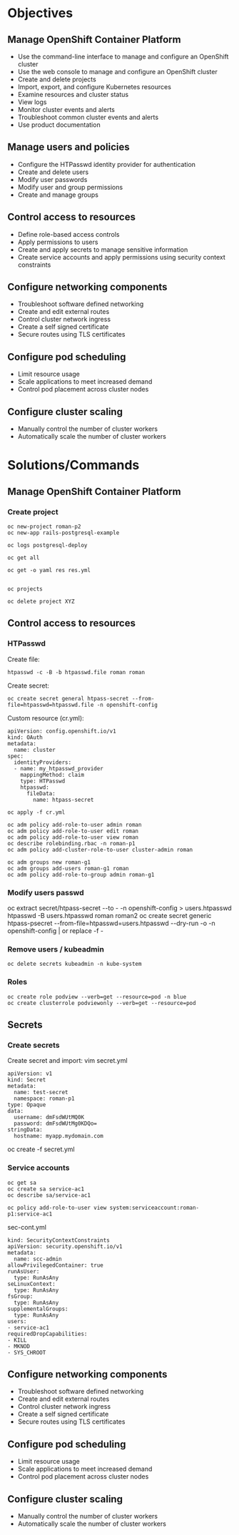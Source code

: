 # Objectives
## Manage OpenShift Container Platform
- Use the command-line interface to manage and configure an OpenShift cluster
- Use the web console to manage and configure an OpenShift cluster
- Create and delete projects
- Import, export, and configure Kubernetes resources
- Examine resources and cluster status
- View logs
- Monitor cluster events and alerts
- Troubleshoot common cluster events and alerts
- Use product documentation
## Manage users and policies
- Configure the HTPasswd identity provider for authentication
- Create and delete users
- Modify user passwords
- Modify user and group permissions
- Create and manage groups
## Control access to resources
- Define role-based access controls
- Apply permissions to users
- Create and apply secrets to manage sensitive information
- Create service accounts and apply permissions using security context constraints
## Configure networking components
- Troubleshoot software defined networking
- Create and edit external routes
- Control cluster network ingress
- Create a self signed certificate
- Secure routes using TLS certificates
## Configure pod scheduling
- Limit resource usage
- Scale applications to meet increased demand
- Control pod placement across cluster nodes
## Configure cluster scaling
- Manually control the number of cluster workers
- Automatically scale the number of cluster workers

# Solutions/Commands

## Manage OpenShift Container Platform

### Create project

```
oc new-project roman-p2
oc new-app rails-postgresql-example

oc logs postgresql-deploy

oc get all

oc get -o yaml res res.yml


oc projects

oc delete project XYZ
```

## Control access to resources

### HTPasswd
Create file:
```
htpasswd -c -B -b htpasswd.file roman roman

```
Create secret:
```
oc create secret general htpass-secret --from-file=htpasswd=htpasswd.file -n openshift-config
```

Custom resource (cr.yml):
```
apiVersion: config.openshift.io/v1
kind: OAuth
metadata:
  name: cluster
spec:
  identityProviders:
  - name: my_htpasswd_provider 
    mappingMethod: claim 
    type: HTPasswd
    htpasswd:
      fileData:
        name: htpass-secret 
```

```
oc apply -f cr.yml
```

```
oc adm policy add-role-to-user admin roman
oc adm policy add-role-to-user edit roman
oc adm policy add-role-to-user view roman
oc describe rolebinding.rbac -n roman-p1
oc adm policy add-cluster-role-to-user cluster-admin roman
```

```
oc adm groups new roman-g1
oc adm groups add-users roman-g1 roman
oc adm policy add-role-to-group admin roman-g1
```

### Modify users passwd
oc extract secret/htpass-secret --to - -n openshift-config > users.htpasswd
htpasswd -B users.htpasswd roman roman2
oc create secret generic htpass-psecret --from-file=htpasswd=users.htpasswd --dry-run -o -n openshift-config | or replace -f -


### Remove users / kubeadmin

```
oc delete secrets kubeadmin -n kube-system
```

### Roles

```
oc create role podview --verb=get --resource=pod -n blue
oc create clusterrole podviewonly --verb=get --resource=pod 
```

## Secrets

### Create secrets

Create secret and import:
vim secret.yml
```
apiVersion: v1
kind: Secret
metadata:
  name: test-secret
  namespace: roman-p1
type: Opaque 
data: 
  username: dmFsdWUtMQ0K 
  password: dmFsdWUtMg0KDQo=
stringData: 
  hostname: myapp.mydomain.com 
```
oc create -f secret.yml

### Service accounts

```
oc get sa
oc create sa service-ac1
oc describe sa/service-ac1

oc policy add-role-to-user view system:serviceaccount:roman-p1:service-ac1
```

sec-cont.yml
```
kind: SecurityContextConstraints
apiVersion: security.openshift.io/v1
metadata:
  name: scc-admin
allowPrivilegedContainer: true
runAsUser:
  type: RunAsAny
seLinuxContext:
  type: RunAsAny
fsGroup:
  type: RunAsAny
supplementalGroups:
  type: RunAsAny
users:
- service-ac1
requiredDropCapabilities:
- KILL
- MKNOD
- SYS_CHROOT
```

## Configure networking components
- Troubleshoot software defined networking
- Create and edit external routes
- Control cluster network ingress
- Create a self signed certificate
- Secure routes using TLS certificates
## Configure pod scheduling
- Limit resource usage
- Scale applications to meet increased demand
- Control pod placement across cluster nodes
## Configure cluster scaling
- Manually control the number of cluster workers
- Automatically scale the number of cluster workers